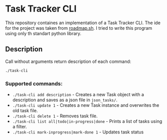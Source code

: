 # Task Tracker CLI
This repository containes an implementation of a Task Tracker CLI. The ide for the project was taken from [roadmap.sh](https://roadmap.sh/projects/task-tracker).
I tried to write this program using only th standart python library.

## Description

Call without arguments return description of each command:

```sh
./task-cli
```

### Supported commands:

- `./task-cli add description`  - Creates a new Task object with a description and saves as a json file in `json_tasks/`.
- `./task-cli update 1` - Creates a new Task instance and overwrites the old task file.
- `./task-cli delete 1` - Removes task file.
- `./task-cli list all|todo|in-progress|done` - Prints a list of tasks using a filter.
- `./task-cli mark-inprogress|mark-done 1` - Updates task status
